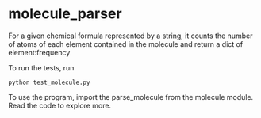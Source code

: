 # molecule_parser

For a given chemical formula represented by a string, it counts the number of atoms of each element contained in the molecule and return a dict of element:frequency

To run the tests, run
```
python test_molecule.py
```

To use the program, import the parse_molecule from the molecule module. 
Read the code to explore more.
